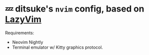 # 💤 ditsuke's `nvim` config, based on [LazyVim](https://github.com/lazyvim/lazyvim)

Requirements:
- Neovim Nightly
- Terminal emulator w/ Kitty graphics protocol.

